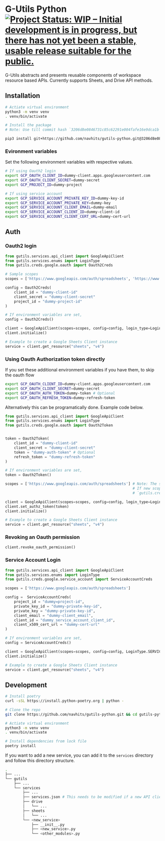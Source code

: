 # G-Utils Python [![Project Status: WIP – Initial development is in progress, but there has not yet been a stable, usable release suitable for the public.](https://www.repostatus.org/badges/latest/wip.svg)](https://www.repostatus.org/#wip)

G-Utils abstracts and presents reusable components of workspace resource based APIs. Currently supports Sheets, and Drive API methods.

## Installation

```bash
# Actiate virtual environment
python3 -m venv venv
. venv/bin/activate

# Install the package
# Note: Use till commit hash `3206d8e0846731c85c62291e004fafe16e9dca1b` as its stable to use for now.

pip3 install git+https://github.com/navhits/gutils-python.git@3206d8e0846731c85c62291e004fafe16e9dca1b
```

### Evironment variables

Set the following environment variables with respective values.

```bash
# If using Oauth2 login
export GCP_OAUTH_CLIENT_ID=dummy-client.apps.googleusercontent.com
export GCP_OAUTH_CLIENT_SECRET=dummy-secret
export GCP_PROJECT_ID=dummy-project

# If using service account
export GCP_SERVICE_ACCOUNT_PRIVATE_KEY_ID=dummy-key-id
export GCP_SERVICE_ACCOUNT_PRIVATE_KEY=dummy-key
export GCP_SERVICE_ACCOUNT_CLIENT_EMAIL=dummy-email
export GCP_SERVICE_ACCOUNT_CLIENT_ID=dummy-client-id
export GCP_SERVICE_ACCOUNT_CLIENT_CERT_URL=dummy-cert-url
```

## Auth

### Oauth2 login

```python
from gutils.services.api_client import GoogleApiClient
from gutils.services.enums import LoginType
from gutils.creds.google.oauth import Oauth2Creds

# Sample scopes
scopes = ['https://www.googleapis.com/auth/spreadsheets', 'https://www.googleapis.com/auth/drive']

config = Oauth2Creds(
    client_id = "dummy-client-id"
    client_secret = "dummy-client-secret"
    project_id = "dummy-project-id"
)

# If environment variables are set,
config = Oauth2Creds()

client = GoogleApiClient(scopes=scopes, config=config, login_type=LoginType.OAUTH2)
client.initialize()

# Example to create a Google Sheets Client instance
service = client.get_resource("sheets", "v4")
```

### Using Oauth Authorization token directly

If you set these additional environment variables if you have them, to skip the oauth flow

```bash
export GCP_OAUTH_CLIENT_ID=dummy-client.apps.googleusercontent.com
export GCP_OAUTH_CLIENT_SECRET=dummy-secret
export GCP_OAUTH_AUTH_TOKEN=dummy-token # Optional
export GCP_OAUTH_REFRESH_TOKEN=dummy-refresh-token
```

Alternatively this can be programatically done. Example code below.

```python
from gutils.services.api_client import GoogleApiClient
from gutils.services.enums import LoginType
from gutils.creds.google.oauth import Oauth2Token


token = Oauth2Token(
    client_id = "dummy-client-id"
    client_secret = "dummy-client-secret"
    token = "dummy-auth-token" # Optional
    refresh_token = "dummy-refresh-token"
)

# If environment variables are set,
token = Oauth2Token()

scopes = ['https://www.googleapis.com/auth/spreadsheets'] # Note: The scopes authorised to this token will only work.
                                                          # If new scope needs to be added, use `client.add_scope()` which will trigger a new oauth flow and it will require 
                                                          # `gutils.creds.google.oauth.Oauth2Creds` to be set.

client = GoogleApiClient(scopes=scopes, config=config, login_type=LoginType.OAUTH2)
client.set_authz_token(token)
client.initialize()

# Example to create a Google Sheets Client instance
service = client.get_resource("sheets", "v4")

```

### Revoking an Oauth permission

```python
client.revoke_oauth_permission()
```

### Service Account Login

```python
from gutils.services.api_client import GoogleApiClient
from gutils.services.enums import LoginType
from gutils.creds.google.service_account import ServiceAccountCreds

scopes = ['https://www.googleapis.com/auth/spreadsheets']

config =  ServiceAccountCreds(
    project_id = "dummy=project-id", 
    private_key_id = "dummy-private-key-id", 
    private_key = "dummy-private-key-id", 
    client_email = "dummy-client_email", 
    client_id = "dummy_service_account_client_id",
    client_x509_cert_url = "dummy-cert-url"
)

# If environment variables are set,
config = ServiceAccountCreds()

client = GoogleApiClient(scopes=scopes, config=config, LoginType.SERVICE_ACCOUNT)
client.initialize()

# Example to create a Google Sheets Client instance
service = client.get_resource("sheets", "v4")
```

## Development

```bash
# Install poetry
curl -sSL https://install.python-poetry.org | python -

# Clone the repo
git clone https://github.com/navhits/gutils-python.git && cd gutils-python

# Actiate virtual environment
python3 -m venv venv
. venv/bin/activate

# Install dependencies from lock file
poetry install
```

If you want to add a new service, you can add it to the `services` directory and follow this directory structure.

```bash
.
├── ...
└── gutils
    ├── ...
    └── services
        ├── ...
        ├── services.json # This needs to be modified if a new API client is added to the services
        ├── drive
        │   └── ...
        ├── sheets
        │   └── ...
        └── <new_service>
            ├── __init__.py
            ├── <new_service>.py
            └── <other_modules>.py
```
